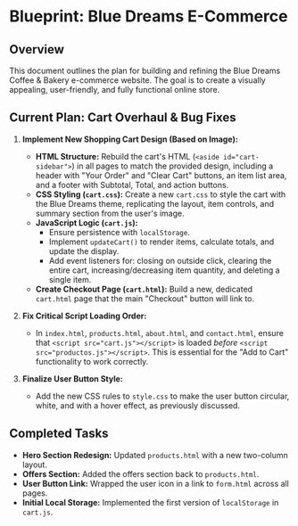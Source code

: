 
# Blueprint: Blue Dreams E-Commerce

## Overview
This document outlines the plan for building and refining the Blue Dreams Coffee & Bakery e-commerce website. The goal is to create a visually appealing, user-friendly, and fully functional online store.

## Current Plan: Cart Overhaul & Bug Fixes

1.  **Implement New Shopping Cart Design (Based on Image):**
    *   **HTML Structure:** Rebuild the cart's HTML (`<aside id="cart-sidebar">`) in all pages to match the provided design, including a header with "Your Order" and "Clear Cart" buttons, an item list area, and a footer with Subtotal, Total, and action buttons.
    *   **CSS Styling (`cart.css`):** Create a new `cart.css` to style the cart with the Blue Dreams theme, replicating the layout, item controls, and summary section from the user's image.
    *   **JavaScript Logic (`cart.js`):**
        *   Ensure persistence with `localStorage`.
        *   Implement `updateCart()` to render items, calculate totals, and update the display.
        *   Add event listeners for: closing on outside click, clearing the entire cart, increasing/decreasing item quantity, and deleting a single item.
    *   **Create Checkout Page (`cart.html`):** Build a new, dedicated `cart.html` page that the main "Checkout" button will link to.

2.  **Fix Critical Script Loading Order:**
    *   In `index.html`, `products.html`, `about.html`, and `contact.html`, ensure that `<script src="cart.js"></script>` is loaded *before* `<script src="productos.js"></script>`. This is essential for the "Add to Cart" functionality to work correctly.

3.  **Finalize User Button Style:**
    *   Add the new CSS rules to `style.css` to make the user button circular, white, and with a hover effect, as previously discussed.

## Completed Tasks

*   **Hero Section Redesign:** Updated `products.html` with a new two-column layout.
*   **Offers Section:** Added the offers section back to `products.html`.
*   **User Button Link:** Wrapped the user icon in a link to `form.html` across all pages.
*   **Initial Local Storage:** Implemented the first version of `localStorage` in `cart.js`.
